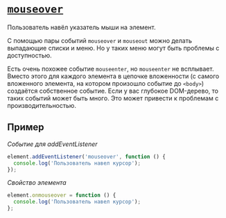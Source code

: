 # [`mouseover`](../index.md)

Пользователь навёл указатель мыши на элемент.

С помощью пары событий `mouseover` и `mouseout` можно делать выпадающие списки и меню. Но у таких меню могут быть проблемы с доступностью.

Есть очень похожее событие `mouseenter`, но `mouseenter` не всплывает. Вместо этого для каждого элемента в цепочке вложенности (с самого вложенного элемента, на котором произошло событие до `<body>`) создаётся собственное событие. Если у вас глубокое DOM-дерево, то таких событий может быть много. Это может привести к проблемам с производительностью.

## Пример

_Событие для addEventListener_

```js
element.addEventListener('mouseover', function () {
  console.log('Пользователь навел курсор');
});
```

_Свойство элемента_

```js
element.onmouseover = function () {
  console.log('Пользователь навел курсор');
};
```
